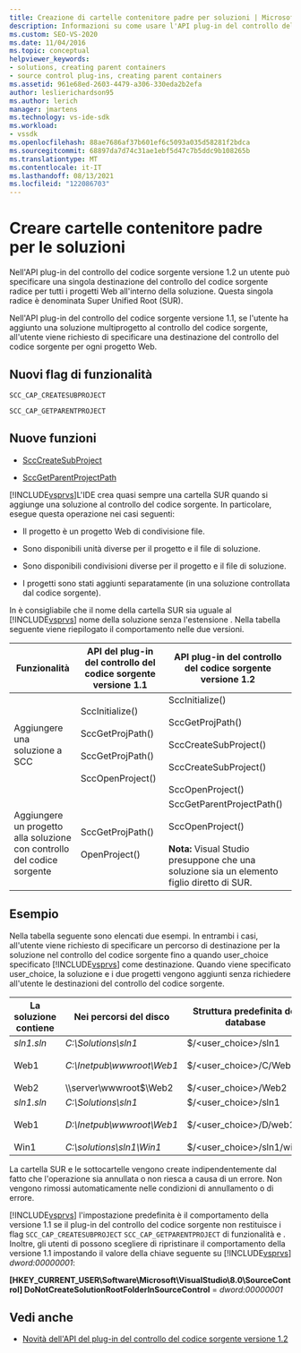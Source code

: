 ```yaml
---
title: Creazione di cartelle contenitore padre per soluzioni | Microsoft Docs
description: Informazioni su come usare l'API plug-in del controllo del codice sorgente versione 1.2 per specificare una singola destinazione del controllo del codice sorgente radice per tutti i progetti Web all'interno di una soluzione.
ms.custom: SEO-VS-2020
ms.date: 11/04/2016
ms.topic: conceptual
helpviewer_keywords:
- solutions, creating parent containers
- source control plug-ins, creating parent containers
ms.assetid: 961e68ed-2603-4479-a306-330eda2b2efa
author: leslierichardson95
ms.author: lerich
manager: jmartens
ms.technology: vs-ide-sdk
ms.workload:
- vssdk
ms.openlocfilehash: 88ae7686af37b601ef6c5093a035d58281f2bdca
ms.sourcegitcommit: 68897da7d74c31ae1ebf5d47c7b5ddc9b108265b
ms.translationtype: MT
ms.contentlocale: it-IT
ms.lasthandoff: 08/13/2021
ms.locfileid: "122086703"
---
```

# <a name="create-parent-container-folders-for-solutions"></a>Creare cartelle contenitore padre per le soluzioni
Nell'API plug-in del controllo del codice sorgente versione 1.2 un utente può specificare una singola destinazione del controllo del codice sorgente radice per tutti i progetti Web all'interno della soluzione. Questa singola radice è denominata Super Unified Root (SUR).

 Nell'API plug-in del controllo del codice sorgente versione 1.1, se l'utente ha aggiunto una soluzione multiprogetto al controllo del codice sorgente, all'utente viene richiesto di specificare una destinazione del controllo del codice sorgente per ogni progetto Web.

## <a name="new-capability-flags"></a>Nuovi flag di funzionalità
 `SCC_CAP_CREATESUBPROJECT`

 `SCC_CAP_GETPARENTPROJECT`

## <a name="new-functions"></a>Nuove funzioni
- [SccCreateSubProject](../../extensibility/scccreatesubproject-function.md)

- [SccGetParentProjectPath](../../extensibility/sccgetparentprojectpath-function.md)

 [!INCLUDE[vsprvs](../../code-quality/includes/vsprvs_md.md)]L'IDE crea quasi sempre una cartella SUR quando si aggiunge una soluzione al controllo del codice sorgente. In particolare, esegue questa operazione nei casi seguenti:

- Il progetto è un progetto Web di condivisione file.

- Sono disponibili unità diverse per il progetto e il file di soluzione.

- Sono disponibili condivisioni diverse per il progetto e il file di soluzione.

- I progetti sono stati aggiunti separatamente (in una soluzione controllata dal codice sorgente).

In è consigliabile che il nome della cartella SUR sia uguale al [!INCLUDE[vsprvs](../../code-quality/includes/vsprvs_md.md)] nome della soluzione senza l'estensione . Nella tabella seguente viene riepilogato il comportamento nelle due versioni.

|Funzionalità|API del plug-in del controllo del codice sorgente versione 1.1|API plug-in del controllo del codice sorgente versione 1.2|
|-------------| - | - |
|Aggiungere una soluzione a SCC|SccInitialize()<br /><br /> SccGetProjPath()<br /><br /> SccGetProjPath()<br /><br /> SccOpenProject()|SccInitialize()<br /><br /> SccGetProjPath()<br /><br /> SccCreateSubProject()<br /><br /> SccCreateSubProject()<br /><br /> SccOpenProject()|
|Aggiungere un progetto alla soluzione con controllo del codice sorgente|SccGetProjPath()<br /><br /> OpenProject()|SccGetParentProjectPath()<br /><br /> SccOpenProject()<br /><br />  **Nota:** Visual Studio presuppone che una soluzione sia un elemento figlio diretto di SUR.  |

## <a name="examples"></a>Esempio
 Nella tabella seguente sono elencati due esempi. In entrambi i casi, all'utente viene richiesto di specificare un percorso di destinazione per la soluzione nel controllo del codice sorgente fino a quando user_choice specificato [!INCLUDE[vsprvs](../../code-quality/includes/vsprvs_md.md)] come destinazione.  Quando viene specificato user_choice, la soluzione e i due progetti vengono aggiunti senza richiedere all'utente le destinazioni del controllo del codice sorgente.

|La soluzione contiene|Nei percorsi del disco|Struttura predefinita del database|
|-----------------------|-----------------------|--------------------------------|
|*sln1.sln*<br /><br /> Web1<br /><br /> Web2|*C:\Solutions\sln1*<br /><br /> *C:\Inetpub\wwwroot\Web1*<br /><br /> \\\server\wwwroot$\Web2|$/<user_choice>/sln1<br /><br /> $/<user_choice>/C/Web1<br /><br /> $/<user_choice>/Web2|
|*sln1.sln*<br /><br /> Web1<br /><br /> Win1|*C:\Solutions\sln1*<br /><br /> *D:\Inetpub\wwwroot\Web1*<br /><br /> *C:\solutions\sln1\Win1*|$/<user_choice>/sln1<br /><br /> $/<user_choice>/D/web1<br /><br /> $/<user_choice>/sln1/win1|

 La cartella SUR e le sottocartelle vengono create indipendentemente dal fatto che l'operazione sia annullata o non riesca a causa di un errore. Non vengono rimossi automaticamente nelle condizioni di annullamento o di errore.

 [!INCLUDE[vsprvs](../../code-quality/includes/vsprvs_md.md)] l'impostazione predefinita è il comportamento della versione 1.1 se il plug-in del controllo del codice sorgente non restituisce i flag `SCC_CAP_CREATESUBPROJECT` `SCC_CAP_GETPARENTPROJECT` di funzionalità e . Inoltre, gli utenti di possono scegliere di ripristinare il comportamento della versione 1.1 impostando il valore della chiave seguente su [!INCLUDE[vsprvs](../../code-quality/includes/vsprvs_md.md)] *dword:00000001*:

 **[HKEY_CURRENT_USER\Software\Microsoft\VisualStudio\8.0\SourceControl] DoNotCreateSolutionRootFolderInSourceControl**  =  *dword:00000001*

## <a name="see-also"></a>Vedi anche
- [Novità dell'API del plug-in del controllo del codice sorgente versione 1.2](../../extensibility/internals/what-s-new-in-the-source-control-plug-in-api-version-1-2.md)
